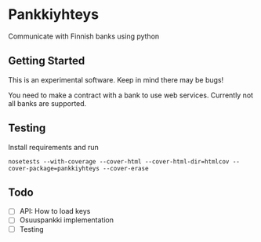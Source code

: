 # Pankkiyhteys

Communicate with Finnish banks using python

## Getting Started

This is an experimental software. Keep in mind there may be bugs!

You need to make a contract with a bank to use web services. Currently
not all banks are supported.

## Testing

Install requirements and run
```
nosetests --with-coverage --cover-html --cover-html-dir=htmlcov --cover-package=pankkiyhteys --cover-erase 
```

## Todo

- [ ] API: How to load keys 
- [ ] Osuuspankki implementation
- [ ] Testing
